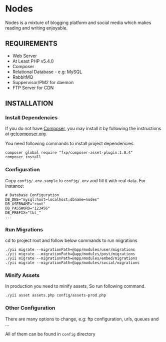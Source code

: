 Nodes
================================

Nodes is a mixture of blogging platform and social media which makes reading and writing enjoyable.


REQUIREMENTS
------------
* Web Server
* At Least PHP v5.4.0
* Composer
* Relational Database - e.g: MySQL
* RabbitMQ
* Suppervisor/PM2 for daemon
* FTP Server for CDN

INSTALLATION
------------

### Install Dependencies

If you do not have [Composer](http://getcomposer.org/), you may install it by following the instructions
at [getcomposer.org](http://getcomposer.org/doc/00-intro.md#installation-nix).

You need following commands to install project dependencies.
~~~
composer global require "fxp/composer-asset-plugin:1.0.4"
composer install
~~~

### Configuration

Copy `config/.env.sample` to `config/.env` and fill it with real data. For instance:

~~~
# Database Configuration
DB_DNS="mysql:host=localhost;dbname=nodes"
DB_USERNAME="root"
DB_PASSWORD="123456"
DB_PREFIX="tbl_"
...
~~~

### Run Migrations

cd to project root and follow below commands to run migrations

~~~
./yii migrate --migrationPath=@app/modules/user/migrations
./yii migrate --migrationPath=@app/modules/post/migrations
./yii migrate --migrationPath=@app/modules/embed/migrations
./yii migrate --migrationPath=@app/modules/social/migrations
~~~

### Minify Assets

In production you need to minify assets, So run following command.

~~~
./yii asset assets.php config/assets-prod.php
~~~

### Other Configuration

There are many options to change, e.g: ftp configuration, urls, queues and ...

All of them can be found in `config` directory